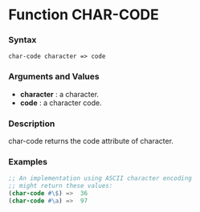<!-- Generated on 05/10/2020 by https://github.com/anto2oo/clhs-evolved -->

# Function CHAR-CODE

### Syntax
`char-code character => code`  


### Arguments and Values
- **character** : a character.   
- **code** : a character code.   


### Description
char-code returns the code attribute of character.



### Examples
```lisp 
;; An implementation using ASCII character encoding 
;; might return these values:
(char-code #\$) =>  36
(char-code #\a) =>  97
```
